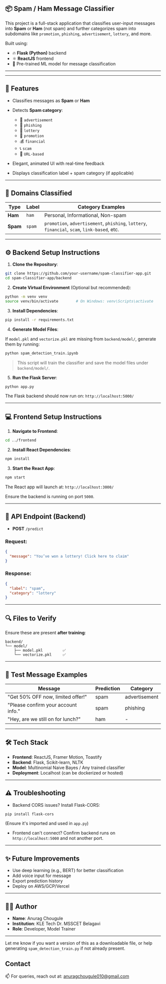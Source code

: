 
## 📦 Spam / Ham Message Classifier

This project is a full-stack application that classifies user-input messages into **Spam** or **Ham** (not spam) and further categorizes spam into subdomains like `promotion`, `phishing`, `advertisement`, `lottery`, and more.

Built using:

* 🔥 **Flask (Python)** backend
* ⚛️ **ReactJS** frontend
* 🤖 Pre-trained ML model for message classification

---



---

## 🚀 Features

* Classifies messages as **Spam** or **Ham**
* Detects **Spam category**:

  * 🛒 `advertisement`
  * 🎣 `phishing`
  * 🎁 `lottery`
  * 🧾 `promotion`
  * 💰 `financial`
  * 📞 `scam`
  * 🔗 `URL-based`
* Elegant, animated UI with real-time feedback
* Displays classification label + spam category (if applicable)

---

## 🧠 Domains Classified

| Type     | Label  | Category Examples                                                                            |
| -------- | ------ | -------------------------------------------------------------------------------------------- |
| **Ham**  | `ham`  | Personal, Informational, Non-spam                                                            |
| **Spam** | `spam` | `promotion`, `advertisement`, `phishing`, `lottery`, `financial`, `scam`, `link-based`, etc. |

---

## ⚙️ Backend Setup Instructions

1. **Clone the Repository**:

```bash
git clone https://github.com/your-username/spam-classifier-app.git
cd spam-classifier-app/backend
```

2. **Create Virtual Environment** (Optional but recommended):

```bash
python -m venv venv
source venv/bin/activate        # On Windows: venv\Scripts\activate
```

3. **Install Dependencies**:

```bash
pip install -r requirements.txt
```

4. **Generate Model Files**:

If `model.pkl` and `vectorize.pkl` are missing from `backend/model/`, generate them by running:

```bash
python spam_detection_train.ipynb
```

> This script will train the classifier and save the model files under `backend/model/`.

5. **Run the Flask Server**:

```bash
python app.py
```

The Flask backend should now run on: `http://localhost:5000/`

---

## 💻 Frontend Setup Instructions

1. **Navigate to Frontend**:

```bash
cd ../frontend
```

2. **Install React Dependencies**:

```bash
npm install
```

3. **Start the React App**:

```bash
npm start
```

The React app will launch at: `http://localhost:3000/`

Ensure the backend is running on port `5000`.

---

## 📝 API Endpoint (Backend)

* **POST** `/predict`

### Request:

```json
{
  "message": "You’ve won a lottery! Click here to claim"
}
```

### Response:

```json
{
  "label": "spam",
  "category": "lottery"
}
```

---

## 🔍 Files to Verify

Ensure these are present **after training**:

```
backend/
└── model/
    ├── model.pkl         ✅
    └── vectorize.pkl     ✅
```

---

## 🧪 Test Message Examples

| Message                             | Prediction | Category      |
| ----------------------------------- | ---------- | ------------- |
| "Get 50% OFF now, limited offer!"   | spam       | advertisement |
| "Please confirm your account info." | spam       | phishing      |
| "Hey, are we still on for lunch?"   | ham        | -             |

---

## 🛠️ Tech Stack

* **Frontend**: ReactJS, Framer Motion, Toastify
* **Backend**: Flask, Scikit-learn, NLTK
* **Model**: Multinomial Naive Bayes / Any trained classifier
* **Deployment**: Localhost (can be dockerized or hosted)

---

## ⚠️ Troubleshooting

* Backend CORS issues? Install Flask-CORS:

```bash
pip install flask-cors
```

(Ensure it's imported and used in `app.py`)

* Frontend can't connect? Confirm backend runs on `http://localhost:5000` and not another port.

---

## ✨ Future Improvements

* Use deep learning (e.g., BERT) for better classification
* Add voice input for message
* Export prediction history
* Deploy on AWS/GCP/Vercel

---

## 👨‍💻 Author

* **Name**: Anurag Chougule
* **Institution**: KLE Tech Dr. MSSCET Belagavi
* **Role**: Developer, Model Trainer

---

Let me know if you want a version of this as a downloadable file, or help generating `spam_detection_train.py` if not already present.


## Contact

📫 For queries, reach out at: [anuragchougule010@gmail.com](mailto:anuragchougule010@gmail.com)
